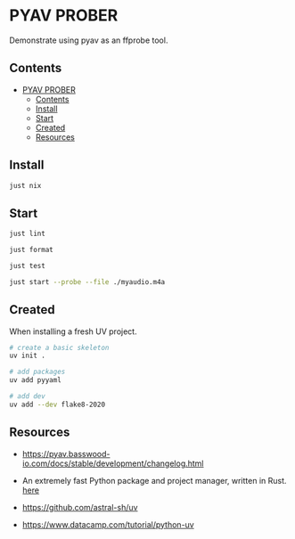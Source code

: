 # PYAV PROBER

Demonstrate using pyav as an ffprobe tool.  

## Contents

- [PYAV PROBER](#pyav-prober)
  - [Contents](#contents)
  - [Install](#install)
  - [Start](#start)
  - [Created](#created)
  - [Resources](#resources)

## Install

```sh
just nix
```

## Start

```sh
just lint

just format

just test

just start --probe --file ./myaudio.m4a
```

## Created

When installing a fresh UV project.  

```sh
# create a basic skeleton
uv init .

# add packages
uv add pyyaml

# add dev 
uv add --dev flake8-2020 
```

## Resources

* https://pyav.basswood-io.com/docs/stable/development/changelog.html

* An extremely fast Python package and project manager, written in Rust. [here](https://docs.astral.sh/uv/)
* https://github.com/astral-sh/uv
* https://www.datacamp.com/tutorial/python-uv

